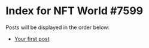 # Index for NFT World #7599
Posts will be displayed in the order below:

- [Your first post](./001-first.md)

